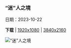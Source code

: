 ### “迷”人之境

日期：2023-10-22

**下载**  |  [1920x1080](https://cn.bing.com/th?id=OHR.PoconosMaze_ZH-CN4696904367_1920x1080.jpg)  |  [3840x2160](https://cn.bing.com/th?id=OHR.PoconosMaze_ZH-CN4696904367_UHD.jpg)

![“迷”人之境](https://cn.bing.com/th?id=OHR.PoconosMaze_ZH-CN4696904367_1920x1080.jpg "塞勒斯堡的玉米迷宫，宾夕法尼亚州，美国 (© Alex Potemkin/Getty Images)")


